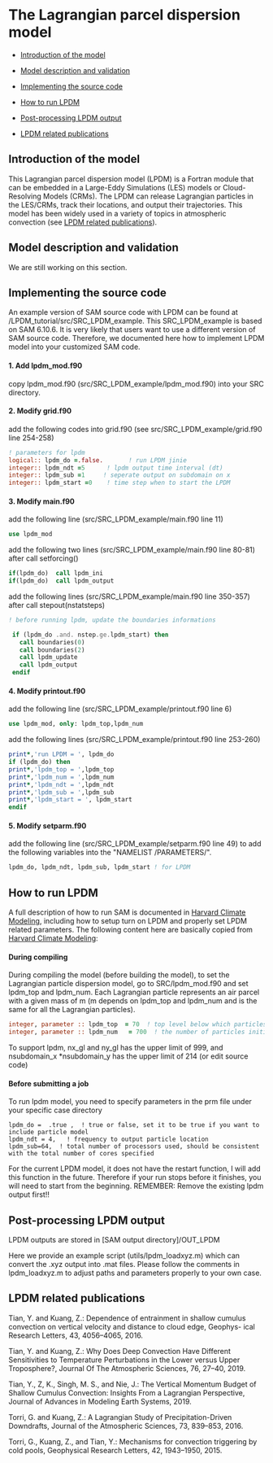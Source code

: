 # The Lagrangian parcel dispersion model

- [Introduction of the model](#introduction)

- [Model description and validation](#description-validation)

- [Implementing the source code](#implementing-src)

- [How to run LPDM](#run-lpdm)

- [Post-processing LPDM output](#post-processing)

- [LPDM related publications](#publication)


## Introduction of the model  <a name="introduction"></a>

This Lagrangian parcel dispersion model (LPDM) is a Fortran module that can be embedded in a Large-Eddy Simulations (LES) models or Cloud-Resolving Models (CRMs). The LPDM can release Lagrangian particles in the LES/CRMs, track their locations, and output their trajectories. This model has been widely used in a variety of topics in atmospheric convection (see [LPDM related publications](#publication)).

## Model description and validation  <a name="description-validation"></a>

We are still working on this section.

## Implementing the source code <a name="implementing-src"></a>

An example version of SAM source code with LPDM can be found at /LPDM_tutorial/src/SRC_LPDM_example. This SRC_LPDM_example is based on SAM 6.10.6. It is very likely that users want to use a different version of SAM source code. Therefore, we documented here how to implement LPDM model into your customized SAM code.

#### 1. Add lpdm_mod.f90
copy lpdm_mod.f90 (src/SRC_LPDM_example/lpdm_mod.f90) into your SRC directory.

#### 2. Modify grid.f90

add the following codes into grid.f90 (see src/SRC_LPDM_example/grid.f90 line 254-258)

``` fortran
! parameters for lpdm
logical:: lpdm_do =.false.       ! run LPDM jinie
integer:: lpdm_ndt =5      ! lpdm output time interval (dt)
integer:: lpdm_sub =1     ! seperate output on subdomain on x
integer:: lpdm_start =0    ! time step when to start the LPDM
```

#### 3. Modify main.f90

add the following line (src/SRC_LPDM_example/main.f90 line 11)

``` fortran
use lpdm_mod
```

add the following two lines (src/SRC_LPDM_example/main.f90 line 80-81) after call setforcing()

``` fortran
if(lpdm_do)  call lpdm_ini
if(lpdm_do)  call lpdm_output
```

add the following lines (src/SRC_LPDM_example/main.f90 line 350-357) after call stepout(nstatsteps)

``` fortran
! before running lpdm, update the boundaries informations

 if (lpdm_do .and. nstep.ge.lpdm_start) then
   call boundaries(0)
   call boundaries(2)
   call lpdm_update
   call lpdm_output
 endif

```

#### 4. Modify printout.f90

add the following line (src/SRC_LPDM_example/printout.f90 line 6)

``` fortran
use lpdm_mod, only: lpdm_top,lpdm_num
```

add the following lines (src/SRC_LPDM_example/printout.f90 line 253-260)

``` fortran
print*,'run LPDM = ', lpdm_do
if (lpdm_do) then
print*,'lpdm_top = ',lpdm_top
print*,'lpdm_num = ',lpdm_num
print*,'lpdm_ndt = ',lpdm_ndt
print*,'lpdm_sub = ',lpdm_sub
print*,'lpdm_start = ', lpdm_start
endif
```

#### 5. Modify setparm.f90

add the following line (src/SRC_LPDM_example/setparm.f90 line 49) to add the following variables into the "NAMELIST /PARAMETERS/".

``` fortran
lpdm_do, lpdm_ndt, lpdm_sub, lpdm_start ! for LPDM
```

## How to run LPDM  <a name="run-lpdm"></a>

A full description of how to run SAM is documented in [Harvard Climate Modeling](https://wiki.harvard.edu/confluence/display/climatemodeling/SAM), including how to setup turn on LPDM and properly set LPDM related parameters. The following content here are basically copied from [Harvard Climate Modeling](https://wiki.harvard.edu/confluence/display/climatemodeling/SAM):

#### During compiling
During compiling the model (before building the model), to set the Lagrangian particle dispersion model, go to SRC/lpdm_mod.f90 and set lpdm_top and lpdm_num. Each Lagrangian particle represents an air parcel with a given mass of m (m depends on lpdm_top and lpdm_num and is the same for all the Lagrangian particles).
``` fortran
integer, parameter :: lpdm_top  = 70  ! top level below which particles are initially released, mirror reflection b.c.
integer, parameter :: lpdm_num   = 700  ! the number of particles initially in one column
```

To support lpdm, nx_gl and ny_gl has the upper limit of 999, and  nsubdomain_x *nsubdomain_y has the upper limit of 214 (or edit source code)

#### Before submitting a job
To run lpdm model, you need to specify parameters in the prm file under your specific case directory

```
lpdm_do =  .true ,  ! true or false, set it to be true if you want to include particle model
lpdm_ndt = 4,   ! frequency to output particle location
lpdm_sub=64,  ! total number of processors used, should be consistent with the total number of cores specified
```


For the current LPDM model, it does not have the restart function, I will add this function in the future. Therefore if your run stops
before it finishes, you will need to start from the beginning. REMEMBER: Remove the existing lpdm output first!!


## Post-processing LPDM output  <a name="post-processing"></a>

LPDM outputs are stored in [SAM output directory]/OUT_LPDM

Here we provide an example script (utils/lpdm_loadxyz.m) which can convert the .xyz output into .mat files. Please follow the comments in lpdm_loadxyz.m to adjust paths and parameters properly to your own case.

## LPDM related publications  <a name="publication"></a>

Tian, Y. and Kuang, Z.: Dependence of entrainment in shallow cumulus convection on vertical velocity and distance to cloud edge, Geophys- ical Research Letters, 43, 4056–4065, 2016.

Tian, Y. and Kuang, Z.: Why Does Deep Convection Have Different Sensitivities to Temperature Perturbations in the Lower versus Upper Troposphere?, Journal Of The Atmospheric Sciences, 76, 27–40, 2019.

Tian, Y., Z, K., Singh, M. S., and Nie, J.: The Vertical Momentum Budget of Shallow Cumulus Convection: Insights From a Lagrangian Perspective, Journal of Advances in Modeling Earth Systems, 2019.

Torri, G. and Kuang, Z.: A Lagrangian Study of Precipitation-Driven Downdrafts, Journal of the Atmospheric Sciences, 73, 839–853, 2016.

Torri, G., Kuang, Z., and Tian, Y.: Mechanisms for convection triggering by cold pools, Geophysical Research Letters, 42, 1943–1950, 2015.
